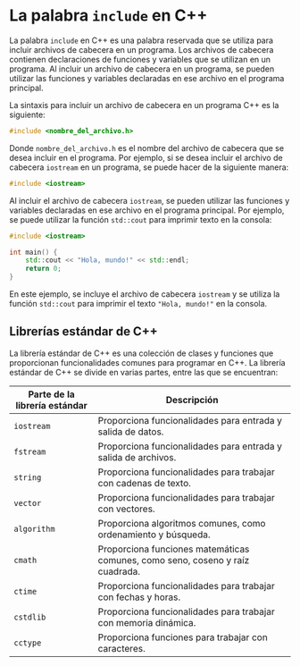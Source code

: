 # La palabra `include` en C++

La palabra `include` en C++ es una palabra reservada que se utiliza para incluir archivos de cabecera en un programa.
Los archivos de cabecera contienen declaraciones de funciones y variables que se utilizan en un programa. Al incluir un
archivo de cabecera en un programa, se pueden utilizar las funciones y variables declaradas en ese archivo en el
programa principal.

La sintaxis para incluir un archivo de cabecera en un programa C++ es la siguiente:

```c++
#include <nombre_del_archivo.h>
```

Donde `nombre_del_archivo.h` es el nombre del archivo de cabecera que se desea incluir en el programa. Por ejemplo, si
se desea incluir el archivo de cabecera `iostream` en un programa, se puede hacer de la siguiente manera:

```c++
#include <iostream>
```

Al incluir el archivo de cabecera `iostream`, se pueden utilizar las funciones y variables declaradas en ese archivo en
el programa principal. Por ejemplo, se puede utilizar la función `std::cout` para imprimir texto en la consola:

```c++
#include <iostream>

int main() {
    std::cout << "Hola, mundo!" << std::endl;
    return 0;
}
```

En este ejemplo, se incluye el archivo de cabecera `iostream` y se utiliza la función `std::cout` para imprimir el texto
`"Hola, mundo!"` en la consola.

## Librerías estándar de C++

La librería estándar de C++ es una colección de clases y funciones que proporcionan funcionalidades comunes para
programar en C++. La librería estándar de C++ se divide en varias partes, entre las que se encuentran:

| Parte de la librería estándar | Descripción                                                                   |
|-------------------------------|-------------------------------------------------------------------------------|
| `iostream`                    | Proporciona funcionalidades para entrada y salida de datos.                   |
| `fstream`                     | Proporciona funcionalidades para entrada y salida de archivos.                |
| `string`                      | Proporciona funcionalidades para trabajar con cadenas de texto.               |
| `vector`                      | Proporciona funcionalidades para trabajar con vectores.                       |
| `algorithm`                   | Proporciona algoritmos comunes, como ordenamiento y búsqueda.                 |
| `cmath`                       | Proporciona funciones matemáticas comunes, como seno, coseno y raíz cuadrada. |
| `ctime`                       | Proporciona funcionalidades para trabajar con fechas y horas.                 |
| `cstdlib`                     | Proporciona funcionalidades para trabajar con memoria dinámica.               |
| `cctype`                      | Proporciona funciones para trabajar con caracteres.                           |